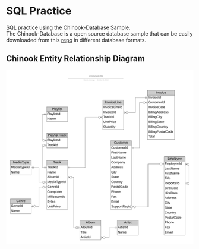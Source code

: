 # SQL Practice
SQL practice using the Chinook-Database Sample.
<br/>
The Chinook-Database is a open source database sample that can be easily downloaded from this <a href="https://github.com/lerocha/chinook-database">repo</a> in different database formats. 

## Chinook Entity Relationship Diagram 

![Alt text](images/chinook_erd.png?raw=true "Title")
